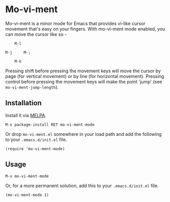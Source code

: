 # Mo-vi-ment
Mo-vi-ment is a minor mode for Emacs that provides vi-like cursor movement that's easy on your fingers. With 
mo-vi-ment mode enabled, you can move the cursor like so -

        M-l
    
    M-j     M-;
    
        M-k

Pressing shift before pressing the movement keys will move the cursor by page (for vertical movement) or by line (for horizontal movement). Pressing control before pressing the movement keys will make the point 'jump' (see `mo-vi-ment-jump-length`).

## Installation
Install it via [MELPA](http://melpa.milkbox.net/).

    M-x package-install RET mo-vi-ment-mode

Or drop `mo-vi-ment.el` somewhere in your load path and add the following to your `.emacs.d/init.el` file.

    (require 'mo-vi-ment-mode)

## Usage

    M-x mo-vi-ment-mode

Or, for a more permanent solution, add this to your `.emacs.d/init.el` file.

    (mo-vi-ment-mode 1)

